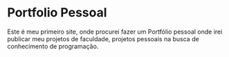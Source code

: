 # Portfolio Pessoal
Este é meu primeiro site, onde procurei fazer um Portfólio pessoal onde irei publicar meu projetos de faculdade, projetos pessoais na busca de conhecimento de programação.
